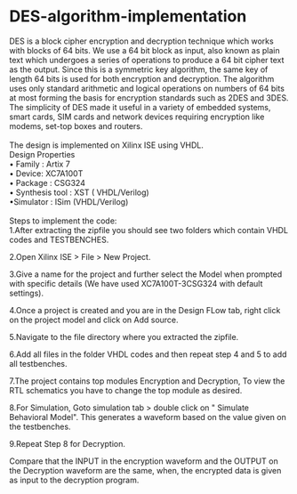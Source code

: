 # DES-algorithm-implementation

DES is a block cipher encryption and decryption technique which works with blocks of 64 bits. We use a 64 bit block as input, also known as plain text which undergoes a series of operations to produce a 64 bit cipher text as the output. Since this is a symmetric key algorithm, the same key of length 64 bits is used for both encryption and decryption. The algorithm uses only standard arithmetic and logical operations on numbers of 64 bits at most forming the basis for encryption standards such as 2DES and 3DES. The simplicity of DES made it useful in a variety of embedded systems, smart cards, SIM cards and network devices requiring encryption like modems, set-top boxes and routers.
<br/>
<br/>
The design is implemented on Xilinx ISE using VHDL. <br/>
Design Properties<br/>
• Family : Artix 7<br/>
• Device: XC7A100T<br/>
• Package : CSG324<br/>
• Synthesis tool : XST ( VHDL/Verilog)<br/>
•Simulator : ISim (VHDL/Verilog)<br/>
<br/>
Steps to implement the code:<br/>
1.After extracting the zipfile you should see two folders which contain VHDL codes and TESTBENCHES.

2.Open Xilinx ISE > File > New Project.

3.Give a name for the project and further select the Model when prompted with specific details (We have used XC7A100T-3CSG324 with default settings).

4.Once a project is created and you are in the Design FLow tab, right click on the project model and click on Add source.

5.Navigate to the file directory where you extracted the zipfile.

6.Add all files in the folder VHDL codes and then repeat step 4 and 5 to add all testbenches.

7.The project contains top modules Encryption and Decryption, To view the RTL schematics you have to change the top module as desired.

8.For Simulation, Goto simulation tab > double click on " Simulate Behavioral Model". This generates a waveform based on the value given on the testbenches.

9.Repeat Step 8 for Decryption.

Compare that the INPUT in the encryption waveform and the OUTPUT on the Decryption waveform are the same, when, the encrypted data is given as input to the decryption program.
